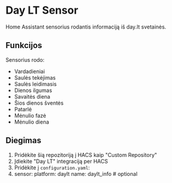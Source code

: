 # Day LT Sensor

Home Assistant sensorius rodantis informaciją iš day.lt svetainės.

## Funkcijos

Sensorius rodo:
- Vardadieniai
- Saulės tekėjimas
- Saulės leidimasis
- Dienos ilgumas
- Savaitės diena
- Šios dienos šventės
- Patarlė
- Mėnulio fazė
- Mėnulio diena

## Diegimas

1. Pridėkite šią repozitoriją į HACS kaip "Custom Repository"
2. Įdiekite "Day LT" integraciją per HACS
3. Pridėkite į `configuration.yaml`:
4. sensor:
    platform: daylt
    name: daylt_info # optional
